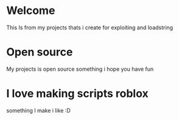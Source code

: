 # Welcome
This Is from my projects thats i create for exploiting and loadstring
# Open source
My projects is open source something i hope you have fun
# I love making scripts roblox
something I make i like :D
